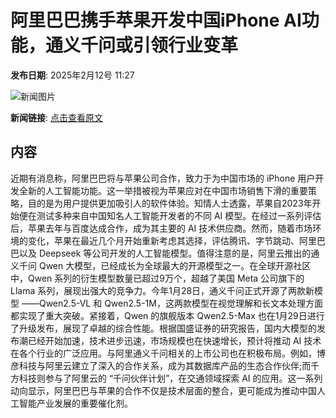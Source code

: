 # 阿里巴巴携手苹果开发中国iPhone AI功能，通义千问或引领行业变革

**发布日期**: 2025年2月12号 11:27

![新闻图片](https://pic.chinaz.com/picmap/202310311416147098_0.jpg)

**新闻链接**: [点击查看原文](https://www.aibase.com/zh/news/15291)

## 内容

近期有消息称，阿里巴巴将与苹果公司合作，致力于为中国市场的 iPhone 用户开发全新的人工智能功能。这一举措被视为苹果应对在中国市场销售下滑的重要策略，目的是为用户提供更加吸引人的软件体验。知情人士透露，苹果自2023年开始便在测试多种来自中国知名人工智能开发者的不同 AI 模型。在经过一系列评估后，苹果去年与百度达成合作，成为其主要的 AI 技术供应商。然而，随着市场环境的变化，苹果在最近几个月开始重新考虑其选择，评估腾讯、字节跳动、阿里巴巴以及 Deepseek 等公司开发的人工智能模型。值得注意的是，阿里云推出的通义千问 Qwen 大模型，已经成长为全球最大的开源模型之一。在全球开源社区中，Qwen 系列的衍生模型数量已超过9万个，超越了美国 Meta 公司旗下的 Llama 系列，展现出强大的竞争力。今年1月28日，通义千问正式开源了两款新模型 ——Qwen2.5-VL 和 Qwen2.5-1M，这两款模型在视觉理解和长文本处理方面都实现了重大突破。紧接着，Qwen 的旗舰版本 Qwen2.5-Max 也在1月29日进行了升级发布，展现了卓越的综合性能。根据国盛证券的研究报告，国内大模型的发布潮已经开始加速，技术进步迅速，市场规模也在快速增长，预计将推动 AI 技术在各个行业的广泛应用。与阿里通义千问相关的上市公司也在积极布局。例如，博彦科技与阿里云建立了深入的合作关系，成为其数据库产品的生态合作伙伴;而千方科技则参与了阿里云的 “千问伙伴计划”，在交通领域探索 AI 的应用。这一系列动向显示，阿里巴巴与苹果的合作不仅是技术层面的整合，更可能成为推动中国人工智能产业发展的重要催化剂。
